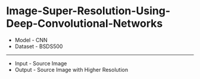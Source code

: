 # Image-Super-Resolution-Using-Deep-Convolutional-Networks
- Model - CNN
- Dataset - BSDS500
---

- Input - Source Image
- Output - Source Image with Higher Resolution
